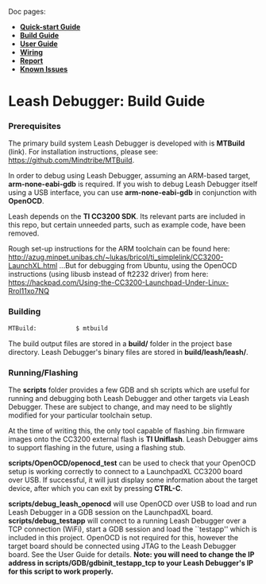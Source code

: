 Doc pages:
* [**Quick-start Guide**](QuickStart.md)
* [**Build Guide**](BuildGuide.md)
* [**User Guide**](UserGuide.md)
* [**Wiring**](Wiring.md)
* [**Report**](Report.md)
* [**Known Issues**](KnownIssues.md)

# Leash Debugger: Build Guide

### Prerequisites

The primary build system Leash Debugger is developed with is **MTBuild** (link). For installation instructions, please see: https://github.com/Mindtribe/MTBuild.

In order to debug using Leash Debugger, assuming an ARM-based target, **arm-none-eabi-gdb** is required.
If you wish to debug Leash Debugger itself using a USB interface, you can use **arm-none-eabi-gdb** in conjunction with **OpenOCD**.

Leash depends on the **TI CC3200 SDK**. Its relevant parts are included in this repo, but certain unneeded parts, such as example code, have been removed.

Rough set-up instructions for the ARM toolchain can be found here: 
	http://azug.minpet.unibas.ch/~lukas/bricol/ti_simplelink/CC3200-LaunchXL.html
...But for debugging from Ubuntu, using the OpenOCD instructions (using libusb instead of ft2232 driver) from here: 
	https://hackpad.com/Using-the-CC3200-Launchpad-Under-Linux-Rrol11xo7NQ

### Building

```sh
MTBuild:           $ mtbuild
```

The build output files are stored in a **build/** folder in the project base directory. Leash Debugger's binary files are stored in **build/leash/leash/**.

### Running/Flashing

The **scripts** folder provides a few GDB and sh scripts which are useful for running and debugging both Leash Debugger and other targets via Leash Debugger. These are subject to change, and may need to be slightly modified for your particular toolchain setup.

At the time of writing this, the only tool capable of flashing .bin firmware images onto the CC3200 external flash is **TI Uniflash**. Leash Debugger aims to support flashing in the future, using a flashing stub.

**scripts/OpenOCD/openocd_test** can be used to check that your OpenOCD setup is working correctly to connect to a LaunchpadXL CC3200 board over USB. If successful, it will just display some information about the target device, after which you can exit by pressing **CTRL-C**.

**scripts/debug_leash_openocd** will use OpenOCD over USB to load and run Leash Debugger in a GDB session on the LaunchpadXL board.
**scripts/debug_testapp** will connect to a running Leash Debugger over a TCP connection (WiFi), start a GDB session and load the ``testapp'' which is included in this project. OpenOCD is not required for this, however the target board should be connected using JTAG to the Leash Debugger board. See the User Guide for details. **Note: you will need to change the IP address in scripts/GDB/gdbinit_testapp_tcp to your Leash Debugger's IP for this script to work properly.**

